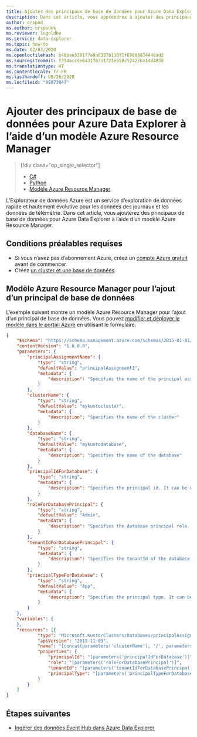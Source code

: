 ```yaml
---
title: Ajouter des principaux de base de données pour Azure Data Explorer à l’aide d’un modèle Azure Resource Manager
description: Dans cet article, vous apprendrez à ajouter des principaux de base de données pour Azure Data Explorer à l’aide d’un modèle Azure Resource Manager.
author: orspod
ms.author: orspodek
ms.reviewer: lugoldbe
ms.service: data-explorer
ms.topic: how-to
ms.date: 02/03/2020
ms.openlocfilehash: b48bae5301f7a9a0387b110f1f69888834448ad2
ms.sourcegitcommit: f354accde64317b731f21e558c52427ba1dd4830
ms.translationtype: HT
ms.contentlocale: fr-FR
ms.lasthandoff: 08/26/2020
ms.locfileid: "88873047"
---
```

# <a name="add-database-principals-for-azure-data-explorer-by-using-an-azure-resource-manager-template"></a>Ajouter des principaux de base de données pour Azure Data Explorer à l’aide d’un modèle Azure Resource Manager

> [!div class="op_single_selector"]
> * [C#](database-principal-csharp.md)
> * [Python](database-principal-python.md)
> * [Modèle Azure Resource Manager](database-principal-resource-manager.md)

L’Explorateur de données Azure est un service d’exploration de données rapide et hautement évolutive pour les données des journaux et les données de télémétrie. Dans cet article, vous ajouterez des principaux de base de données pour Azure Data Explorer à l’aide d’un modèle Azure Resource Manager.

## <a name="prerequisites"></a>Conditions préalables requises

* Si vous n’avez pas d’abonnement Azure, créez un [compte Azure gratuit](https://azure.microsoft.com/free/) avant de commencer.
* Créez [un cluster et une base de données](create-cluster-database-portal.md).

## <a name="azure-resource-manager-template-for-adding-a-database-principal"></a>Modèle Azure Resource Manager pour l’ajout d’un principal de base de données

L’exemple suivant montre un modèle Azure Resource Manager pour l’ajout d’un principal de base de données.  Vous pouvez [modifier et déployer le modèle dans le portail Azure](/azure/azure-resource-manager/resource-manager-quickstart-create-templates-use-the-portal#edit-and-deploy-the-template) en utilisant le formulaire.

```json
{
    "$schema": "https://schema.management.azure.com/schemas/2015-01-01/deploymentTemplate.json#",
    "contentVersion": "1.0.0.0",
    "parameters": {
        "principalAssignmentName": {
            "type": "string",
            "defaultValue": "principalAssignment1",
            "metadata": {
                "description": "Specifies the name of the principal assignment"
            }
        },
        "clusterName": {
            "type": "string",
            "defaultValue": "mykustocluster",
            "metadata": {
                "description": "Specifies the name of the cluster"
            }
        },
        "databaseName": {
            "type": "string",
            "defaultValue": "mykustodatabase",
            "metadata": {
                "description": "Specifies the name of the database"
            }
        },
        "principalIdForDatabase": {
            "type": "string",
            "metadata": {
                "description": "Specifies the principal id. It can be user email, application (client) ID, security group name"
            }
        },
        "roleForDatabasePrincipal": {
            "type": "string",
            "defaultValue": "Admin",
            "metadata": {
                "description": "Specifies the database principal role. It can be 'Admin', 'Ingestor', 'Monitor', 'User', 'UnrestrictedViewers', 'Viewer'"
            }
        },
        "tenantIdForDatabasePrincipal": {
            "type": "string",
            "metadata": {
                "description": "Specifies the tenantId of the database principal"
            }
        },
        "principalTypeForDatabase": {
            "type": "string",
            "defaultValue": "App",
            "metadata": {
                "description": "Specifies the principal type. It can be 'User', 'App', 'Group'"
            }
        }
    },
    "variables": {
    },
    "resources": [{
            "type": "Microsoft.Kusto/Clusters/Databases/principalAssignments",
            "apiVersion": "2019-11-09",
            "name": "[concat(parameters('clusterName'), '/', parameters('databaseName'), '/', parameters('principalAssignmentName'))]",
            "properties": {
                "principalId": "[parameters('principalIdForDatabase')]",
                "role": "[parameters('roleForDatabasePrincipal')]",
                "tenantId": "[parameters('tenantIdForDatabasePrincipal')]",
                "principalType": "[parameters('principalTypeForDatabase')]"
            }
        }
    ]
}
```

## <a name="next-steps"></a>Étapes suivantes

* [Ingérer des données Event Hub dans Azure Data Explorer](ingest-data-event-hub.md)
